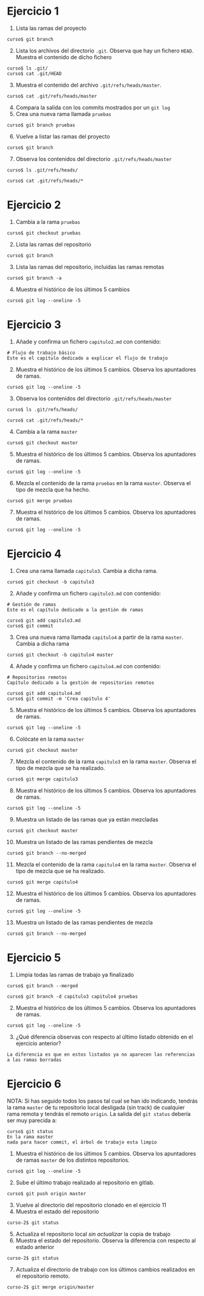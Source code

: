 # Ejercicio 1

1. Lista las ramas del proyecto
  ```
  curso$ git branch
  ```
2. Lista los archivos del directorio `.git`. Observa que hay un fichero `HEAD`. Muestra el contenido de dicho fichero
  ```
  curso$ ls .git/
  curso$ cat .git/HEAD
  ```
3. Muestra el contenido del archivo `.git/refs/heads/master`.
  ```
  curso$ cat .git/refs/heads/master
  ```
4. Compara la salida con los commits mostrados por un `git log`
5. Crea una nueva rama llamada `pruebas`
  ```
  curso$ git branch pruebas
  ```
6. Vuelve a listar las ramas del proyecto
  ```
  curso$ git branch
  ```
7. Observa los contenidos del directorio `.git/refs/heads/master`
  ```
  curso$ ls .git/refs/heads/
  ```
  ```
  curso$ cat .git/refs/heads/*
  ```

# Ejercicio 2

1. Cambia a la rama `pruebas`
  ```
  curso$ git checkout pruebas
  ```
2. Lista las ramas del repositorio
  ```
  curso$ git branch
  ```
3. Lista las ramas del repositorio, incluidas las ramas remotas
  ```
  curso$ git branch -a
  ```
4. Muestra el histórico de los últimos 5 cambios
  ```
  curso$ git log --oneline -5
  ```

# Ejercicio 3

1. Añade y confirma un fichero `capitulo2.md` con contenido:
  ```
  # Flujo de trabajo básico
  Este es el capítulo dedicado a explicar el flujo de trabajo
  ```
2. Muestra el histórico de los últimos 5 cambios. Observa los apuntadores de ramas.
  ```
  curso$ git log --oneline -5
  ```
3. Observa los contenidos del directorio `.git/refs/heads/master`
  ```
  curso$ ls .git/refs/heads/
  ```
  ```
  curso$ cat .git/refs/heads/*
  ```
4. Cambia a la rama `master`
  ```
  curso$ git checkout master
  ```
5. Muestra el histórico de los últimos 5 cambios. Observa los apuntadores de ramas.
  ```
  curso$ git log --oneline -5
  ```
6. Mezcla el contenido de la rama `pruebas` en la rama `master`. Observa el tipo de mezcla que ha hecho.
  ```
  curso$ git merge pruebas
  ```
7. Muestra el histórico de los últimos 5 cambios. Observa los apuntadores de ramas.
  ```
  curso$ git log --oneline -5
  ```

# Ejercicio 4

1. Crea una rama llamada `capitulo3`. Cambia a dicha rama.
  ```
  curso$ git checkout -b capitulo3
  ```
2. Añade y confirma un fichero `capitulo3.md` con contenido:
  ```
  # Gestión de ramas
  Este es el capítulo dedicado a la gestión de ramas
  ```
  ```
  curso$ git add capitulo3.md
  curso$ git commit
  ```
3. Crea una nueva rama llamada `capitulo4` a partir de la rama `master`. Cambia a dicha rama
  ```
  curso$ git checkout -b capitulo4 master
  ```
4. Añade y confirma un fichero `capitulo4.md` con contenido:
  ```
  # Repositorios remotos
  Capítulo dedicado a la gestión de repositorios remotos
  ```
  ```
  curso$ git add capitulo4.md
  curso$ git commit -m 'Crea capitulo 4'
  ```
5. Muestra el histórico de los últimos 5 cambios. Observa los apuntadores de ramas.
  ```
  curso$ git log --oneline -5
  ```
6. Colócate en la rama `master`
  ```
  curso$ git checkout master
  ```
7. Mezcla el contenido de la rama `capitulo3` en la rama `master`. Observa el tipo de mezcla que se ha realizado.
  ```
  curso$ git merge capitulo3
  ```
8. Muestra el histórico de los últimos 5 cambios. Observa los apuntadores de ramas.
  ```
  curso$ git log --oneline -5
  ```
9. Muestra un listado de las ramas que ya están mezcladas
  ```
  curso$ git checkout master
  ```
10. Muestra un listado de las ramas pendientes de mezcla
  ```
  curso$ git branch --no-merged
  ```
11. Mezcla el contenido de la rama `capitulo4` en la rama `master`. Observa el tipo de mezcla que se ha realizado.
  ```
  curso$ git merge capitulo4
  ```
12. Muestra el histórico de los últimos 5 cambios. Observa los apuntadores de ramas.
  ```
  curso$ git log --oneline -5
  ```
13. Muestra un listado de las ramas pendientes de mezcla
  ```
  curso$ git branch --no-merged
  ```

# Ejercicio 5

1. Limpia todas las ramas de trabajo ya finalizado
  ```
  curso$ git branch --merged
  ```
  ```
  curso$ git branch -d capitulo3 capitulo4 pruebas
  ```
2. Muestra el histórico de los últimos 5 cambios. Observa los apuntadores de ramas.
  ```
  curso$ git log --oneline -5
  ```
3. ¿Qué diferencia observas con respecto al último listado obtenido en el ejercicio anterior?
  ```
  La diferencia es que en estos listados ya no aparecen las referencias a las ramas borradas
  ```

# Ejercicio 6

NOTA: Si has seguido todos los pasos tal cual se han ido indicando, tendrás la rama `master` de tu repositorio local desligada (sin track) de cualquier rama remota y tendrás el remoto `origin`. La salida del `git status` debería ser muy parecida a:
```
curso$ git status
En la rama master
nada para hacer commit, el árbol de trabajo esta limpio
```

1. Muestra el histórico de los últimos 5 cambios. Observa los apuntadores de ramas `master` de los distintos repositorios.
  ```
  curso$ git log --oneline -5
  ```
2. Sube el último trabajo realizado al repositorio en gitlab.
  ```
  curso$ git push origin master
  ```
3. Vuelve al directorio del repositorio clonado en el ejercicio 11
4. Muestra el estado del repositorio
  ```
  curso-2$ git status
  ```
5. Actualiza el repositorio local *sin actualizar* la copia de trabajo
6. Muestra el estado del repositorio. Observa la diferencia con respecto al estado anterior
  ```
  curso-2$ git status
  ```
7. Actualiza el directorio de trabajo con los últimos cambios realizados en el repositorio remoto.
  ```
  curso-2$ git merge origin/master
  ```
